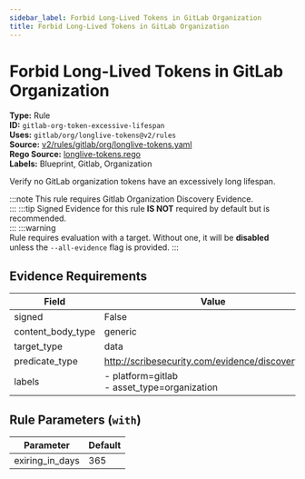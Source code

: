 ```yaml
---
sidebar_label: Forbid Long-Lived Tokens in GitLab Organization
title: Forbid Long-Lived Tokens in GitLab Organization
---  
```

# Forbid Long-Lived Tokens in GitLab Organization  
**Type:** Rule  
**ID:** `gitlab-org-token-excessive-lifespan`  
**Uses:** `gitlab/org/longlive-tokens@v2/rules`  
**Source:** [v2/rules/gitlab/org/longlive-tokens.yaml](https://github.com/scribe-public/sample-policies/blob/main/v2/rules/gitlab/org/longlive-tokens.yaml)  
**Rego Source:** [longlive-tokens.rego](https://github.com/scribe-public/sample-policies/blob/main/v2/rules/gitlab/org/longlive-tokens.rego)  
**Labels:** Blueprint, Gitlab, Organization  

Verify no GitLab organization tokens have an excessively long lifespan.

:::note 
This rule requires Gitlab Organization Discovery Evidence.  
::: 
:::tip 
Signed Evidence for this rule **IS NOT** required by default but is recommended.  
::: 
:::warning  
Rule requires evaluation with a target. Without one, it will be **disabled** unless the `--all-evidence` flag is provided.
::: 

## Evidence Requirements  
| Field | Value |
|-------|-------|
| signed | False |
| content_body_type | generic |
| target_type | data |
| predicate_type | http://scribesecurity.com/evidence/discovery/v0.1 |
| labels | - platform=gitlab<br/>- asset_type=organization |

## Rule Parameters (`with`)  
| Parameter | Default |
|-----------|---------|
| exiring_in_days | 365 |

